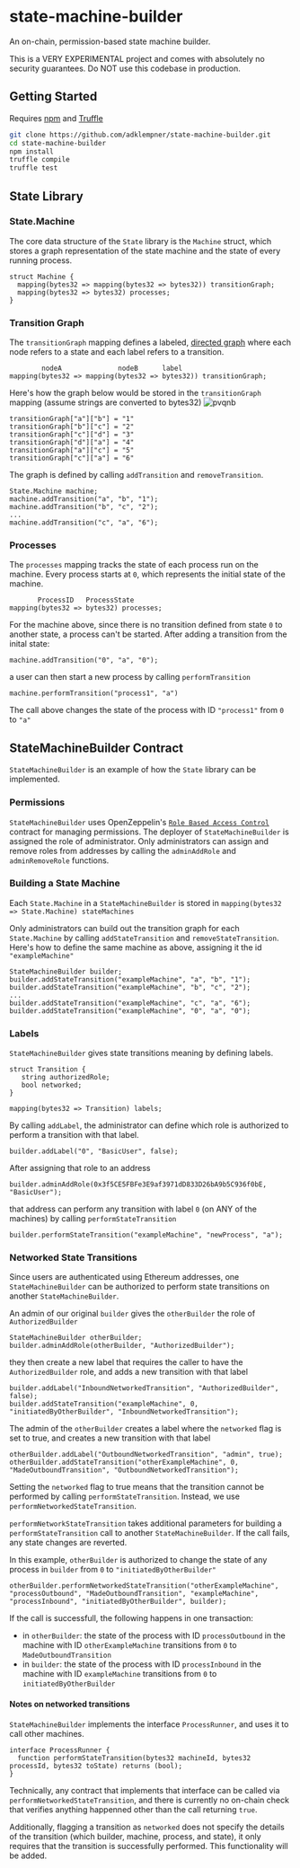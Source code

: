 # state-machine-builder
An on-chain, permission-based state machine builder.

This is a VERY EXPERIMENTAL project and comes with absolutely no security guarantees. Do NOT use this codebase in production.

## Getting Started

Requires [npm](https://www.npmjs.com/get-npm) and [Truffle](http://truffleframework.com)

```bash
git clone https://github.com/adklempner/state-machine-builder.git
cd state-machine-builder
npm install
truffle compile
truffle test
```

## State Library

### State.Machine

The core data structure of the `State` library is the `Machine` struct, which stores a graph representation of the state machine and the state of every running process.

```solidity
struct Machine {
  mapping(bytes32 => mapping(bytes32 => bytes32)) transitionGraph;
  mapping(bytes32 => bytes32) processes;
}
```

### Transition Graph

The `transitionGraph` mapping defines a labeled, [directed graph](https://en.wikipedia.org/wiki/Directed_graph) where each node refers to a state and each label refers to a transition.

```solidity
        nodeA              nodeB      label
mapping(bytes32 => mapping(bytes32 => bytes32)) transitionGraph;
```

Here's how the graph below would be stored in the `transitionGraph` mapping (assume strings are converted to bytes32)
![pvqnb](https://user-images.githubusercontent.com/22138672/36600118-49a511a6-1866-11e8-87cb-159affab91be.png)
```solidity
transitionGraph["a"]["b"] = "1"
transitionGraph["b"]["c"] = "2"
transitionGraph["c"]["d"] = "3"
transitionGraph["d"]["a"] = "4"
transitionGraph["a"]["c"] = "5"
transitionGraph["c"]["a"] = "6"
```

The graph is defined by calling `addTransition` and `removeTransition`.

```solidity
State.Machine machine;
machine.addTransition("a", "b", "1");
machine.addTransition("b", "c", "2");
...
machine.addTransition("c", "a", "6");
```

### Processes

The `processes` mapping tracks the state of each process run on the machine. Every process starts at `0`, which represents the initial state of the machine.


```solidity
       ProcessID   ProcessState
mapping(bytes32 => bytes32) processes;
```

For the machine above, since there is no transition defined from state `0` to another state, a process can't be started. After adding a transition from the inital state:

```solidity
machine.addTransition("0", "a", "0");
```
a user can then start a new process by calling `performTransition`
```solidity
machine.performTransition("process1", "a")
```
The call above changes the state of the process with ID `"process1"` from `0` to `"a"`

## StateMachineBuilder Contract

`StateMachineBuilder` is an example of how the `State` library can be implemented.

### Permissions

`StateMachineBuilder` uses OpenZeppelin's [`Role Based Access Control`](https://github.com/OpenZeppelin/zeppelin-solidity/blob/75439c1dd3cf89e616c1a4fb62201fa78300d83d/contracts/ownership/rbac/RBAC.sol) contract for managing permissions. The deployer of `StateMachineBuilder` is assigned the role of administrator. Only administrators can assign and remove roles from addresses by calling the `adminAddRole` and `adminRemoveRole` functions.


### Building a State Machine

Each `State.Machine` in a `StateMachineBuilder` is stored in `mapping(bytes32 => State.Machine) stateMachines`

Only administrators can build out the transition graph for each `State.Machine` by calling `addStateTransition` and `removeStateTransition`. Here's how to define the same machine as above, assigning it the id `"exampleMachine"`

```solidity
StateMachineBuilder builder;
builder.addStateTransition("exampleMachine", "a", "b", "1");
builder.addStateTransition("exampleMachine", "b", "c", "2");
...
builder.addStateTransition("exampleMachine", "c", "a", "6");
builder.addStateTransition("exampleMachine", "0", "a", "0");
```

### Labels

`StateMachineBuilder` gives state transitions meaning by defining labels.

```solidity
struct Transition {
   string authorizedRole;
   bool networked;
}

mapping(bytes32 => Transition) labels;
```

By calling `addLabel`, the administrator can define which role is authorized to perform a transition with that label.

```solidity
builder.addLabel("0", "BasicUser", false);
```

After assigning that role to an address

```solidity
builder.adminAddRole(0x3f5CE5FBFe3E9af3971dD833D26bA9b5C936f0bE, "BasicUser");
```

that address can perform any transition with label `0` (on ANY of the machines) by calling `performStateTransition`

```solidity
builder.performStateTransition("exampleMachine", "newProcess", "a");
```

### Networked State Transitions

Since users are authenticated using Ethereum addresses, one `StateMachineBuilder` can be authorized to perform state transitions on another `StateMachineBuilder`.


An admin of our original `builder` gives the `otherBuilder` the role of `AuthorizedBuilder`

```solidity
StateMachineBuilder otherBuilder;
builder.adminAddRole(otherBuilder, "AuthorizedBuilder");
```

they then create a new label that requires the caller to have the `AuthorizedBuilder` role, and adds a new transition with that label

```solidity
builder.addLabel("InboundNetworkedTransition", "AuthorizedBuilder", false);
builder.addStateTransition("exampleMachine", 0, "initiatedByOtherBuilder", "InboundNetworkedTransition");
```

The admin of the `otherBuilder` creates a label where the `networked` flag is set to true, and creates a new transition with that label

```solidity
otherBuilder.addLabel("OutboundNetworkedTransition", "admin", true);
otherBuilder.addStateTransition("otherExampleMachine", 0, "MadeOutboundTransition", "OutboundNetworkedTransition");
```

Setting the `networked` flag to true means that the transition cannot be performed by calling `performStateTransition`. Instead, we use `performNetworkedStateTransition`.

`performNetworkStateTransition` takes additional parameters for building a `performStateTransition` call to another `StateMachineBuilder`. If the call fails, any state changes are reverted.

In this example, `otherBuilder` is authorized to change the state of any process in `builder` from `0` to `"initiatedByOtherBuilder"`

```solidity
otherBuilder.performNetworkedStateTransition("otherExampleMachine", "processOutbound", "MadeOutboundTransition", "exampleMachine", "processInbound", "initiatedByOtherBuilder", builder);
```

If the call is successfull, the following happens in one transaction:
 * in `otherBuilder`: the state of the process with ID `processOutbound` in the machine with ID `otherExampleMachine` transitions from `0` to `MadeOutboundTransition`
 * in `builder`: the state of the process with ID `processInbound` in the machine with ID `exampleMachine` transitions from `0` to `initiatedByOtherBuilder`
 
 #### Notes on networked transitions
 
`StateMachineBuilder` implements the interface `ProcessRunner`, and uses it to call other machines.
```solidity
interface ProcessRunner {
  function performStateTransition(bytes32 machineId, bytes32 processId, bytes32 toState) returns (bool);
}
```
Technically, any contract that implements that interface can be called via `performNetworkedStateTransition`, and there is currently no on-chain check that verifies anything happenned other than the call returning `true`.

Additionally, flagging a transition as `networked` does not specify the details of the transition (which builder, machine, process, and state), it only requires that the transition is successfully performed. This functionality will be added.
